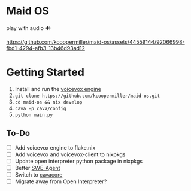 # Maid OS
play with audio 🔊

https://github.com/kcoopermiller/maid-os/assets/44559144/92066998-fbd1-4294-afb3-13b46d93ad12



# Getting Started
1. Install and run the [voicevox engine](https://github.com/VOICEVOX/voicevox_engine)
2. `git clone https://github.com/kcoopermiller/maid-os.git`
3. `cd maid-os && nix develop`
4. `cava -p cava/config`
5. `python main.py`


## To-Do
- [ ] Add voicevox engine to flake.nix
- [ ] Add voicevox and voicevox-client to nixpkgs
- [ ] Update open interpreter python package in nixpkgs
- [ ] Better [SWE-Agent](https://github.com/princeton-nlp/SWE-agent)
- [ ] Switch to [cavacore](https://github.com/karlstav/cava/blob/master/CAVACORE.md)
- [ ] Migrate away from Open Interpreter?
